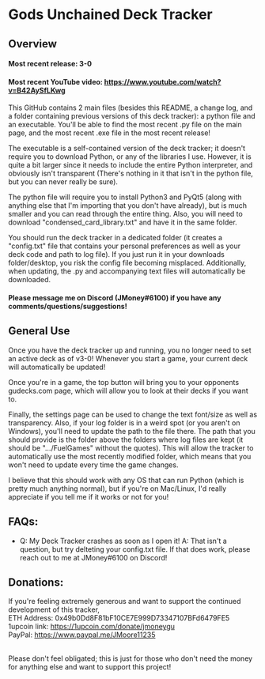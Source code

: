 # Gods Unchained Deck Tracker<br>

## Overview<br>

#### Most recent release: 3-0
#### Most recent YouTube video: https://www.youtube.com/watch?v=B42AySfLKwg 

This GitHub contains 2 main files (besides this README, a change log, and a folder containing previous versions of this deck tracker): a python file and an executable. You'll be able to find the most recent .py file on the main page, and the most recent .exe file in the most recent release!

The executable is a self-contained version of the deck tracker; it doesn't require you to download Python, or any of the libraries I use.
However, it is quite a bit larger since it needs to include the entire Python interpreter, and obviously isn't transparent (There's nothing in it that isn't in the python file, but you can never really be sure).

The python file will require you to install Python3 and PyQt5 (along with anything else that I'm importing that you don't have already), but is much smaller and you can read through the entire thing.
Also, you will need to download "condensed_card_library.txt" and have it in the same folder.


You should run the deck tracker in a dedicated folder (it creates a "config.txt" file that contains your personal preferences as well as your deck code and path to log file).
If you just run it in your downloads folder/desktop, you risk the config file becoming misplaced. Additionally, when updating, the .py and accompanying text files will automatically be downloaded.<br>

#### Please message me on Discord (JMoney#6100) if you have any comments/questions/suggestions!


## General Use<br>
Once you have the deck tracker up and running, you no longer need to set an active deck as of v3-0! Whenever you start a game, your current deck will automatically be updated!<br>

Once you're in a game, the top button will bring you to your opponents gudecks.com page, which will allow you to look at their decks if you want to.<br>

Finally, the settings page can be used to change the text font/size as well as transparency. 
Also, if your log folder is in a weird spot (or you aren't on Windows), you'll need to update the path to the file there. 
The path that you should provide is the folder above the folders where log files are kept (it should be ".../FuelGames" without the quotes). 
This will allow the tracker to automatically use the most recently modified folder, which means that you won't need to update every time the game changes.<br>


I believe that this should work with any OS that can run Python (which is pretty much anything normal), 
but if you're on Mac/Linux, I'd really appreciate if you tell me if it works or not for you!


## FAQs:<br>
- Q: My Deck Tracker crashes as soon as I open it!
A: That isn't a question, but try delteting your config.txt file. If that does work, please reach out to me at JMoney#6100 on Discord!





## Donations:<br>
If you're feeling extremely generous and want to support the continued development of this tracker,<br>
ETH Address: 0x49b0Dd8F81bF10CE7E999D73347107BFd6479FE5<br>
1upcoin link: https://1upcoin.com/donate/jmoneygu<br>
PayPal: https://www.paypal.me/JMoore11235<br><br>

Please don't feel obligated; this is just for those who don't need the money for anything else and want to support this project!
